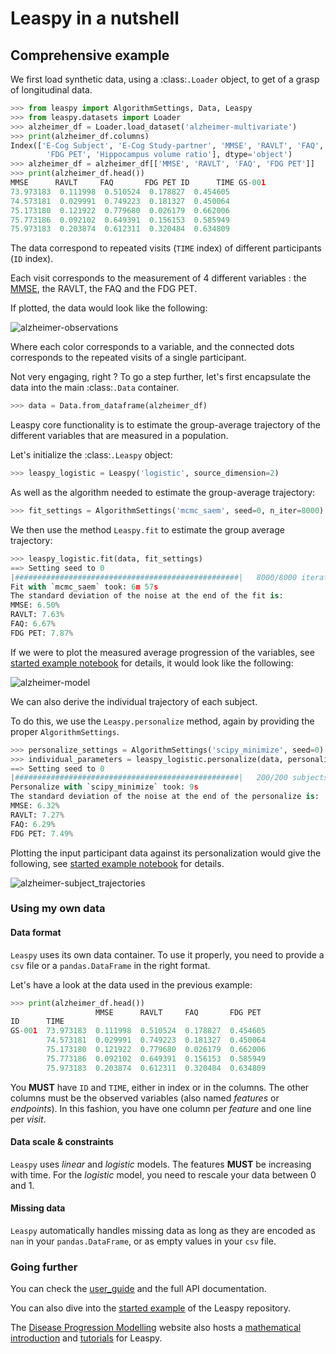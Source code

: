 # Leaspy in a nutshell

## Comprehensive example

We first load synthetic data, using a :class:`.Loader` object, to get of a grasp of longitudinal data.

```python
>>> from leaspy import AlgorithmSettings, Data, Leaspy
>>> from leaspy.datasets import Loader
>>> alzheimer_df = Loader.load_dataset('alzheimer-multivariate')
>>> print(alzheimer_df.columns)
Index(['E-Cog Subject', 'E-Cog Study-partner', 'MMSE', 'RAVLT', 'FAQ',
        'FDG PET', 'Hippocampus volume ratio'], dtype='object')
>>> alzheimer_df = alzheimer_df[['MMSE', 'RAVLT', 'FAQ', 'FDG PET']]
>>> print(alzheimer_df.head())
MMSE      RAVLT     FAQ       FDG PET ID      TIME GS-001
73.973183  0.111998  0.510524  0.178827  0.454605
74.573181  0.029991  0.749223  0.181327  0.450064
75.173180  0.121922  0.779680  0.026179  0.662006
75.773186  0.092102  0.649391  0.156153  0.585949
75.973183  0.203874  0.612311  0.320484  0.634809
```

The data correspond to repeated visits (`TIME` index) of different participants (`ID` index).

Each visit corresponds to the measurement of 4 different variables : the [MMSE](./glossary.md#mmse), the RAVLT, the FAQ and the FDG PET.

If plotted, the data would look like the following:

![alzheimer-observations](./_static/images/alzheimer-observations.png)

Where each color corresponds to a variable, and the connected dots corresponds to the repeated visits of a single participant.

Not very engaging, right ? To go a step further, let's first encapsulate the data into the main :class:`.Data` container.

```python
>>> data = Data.from_dataframe(alzheimer_df)
```

Leaspy core functionality is to estimate the group-average trajectory of the different variables that are measured in a population.

Let's initialize the :class:`.Leaspy` object:

```python
>>> leaspy_logistic = Leaspy('logistic', source_dimension=2)
```

As well as the algorithm needed to estimate the group-average trajectory:

```python
>>> fit_settings = AlgorithmSettings('mcmc_saem', seed=0, n_iter=8000)
```

We then use the method `Leaspy.fit` to estimate the group average trajectory:

```python
>>> leaspy_logistic.fit(data, fit_settings)
==> Setting seed to 0
|##################################################|   8000/8000 iterations
Fit with `mcmc_saem` took: 6m 57s
The standard deviation of the noise at the end of the fit is:
MMSE: 6.50%
RAVLT: 7.63%
FAQ: 6.67%
FDG PET: 7.87%
```

If we were to plot the measured average progression of the variables, see [started example notebook](https://gitlab.com/icm-institute/aramislab/leaspy) for details, it would look like the following:

![alzheimer-model](./_static/images/alzheimer-model.png)

We can also derive the individual trajectory of each subject.

To do this, we use the `Leaspy.personalize` method, again by providing the proper `AlgorithmSettings`.

```python
>>> personalize_settings = AlgorithmSettings('scipy_minimize', seed=0)
>>> individual_parameters = leaspy_logistic.personalize(data, personalize_settings)
==> Setting seed to 0
|##################################################|   200/200 subjects
Personalize with `scipy_minimize` took: 9s
The standard deviation of the noise at the end of the personalize is:
MMSE: 6.32%
RAVLT: 7.27%
FAQ: 6.29%
FDG PET: 7.49%
```

Plotting the input participant data against its personalization would give the following, see [started example notebook](https://gitlab.com/icm-institute/aramislab/leaspy) for details.

![alzheimer-subject_trajectories](./_static/images/alzheimer-subject_trajectories.png)

### Using my own data

#### Data format

`Leaspy` uses its own data container. To use it properly, you need to provide a `csv` file or a `pandas.DataFrame` in the right format.

Let's have a look at the data used in the previous example:

```python
>>> print(alzheimer_df.head())
                   MMSE      RAVLT     FAQ       FDG PET
ID      TIME
GS-001  73.973183  0.111998  0.510524  0.178827  0.454605
        74.573181  0.029991  0.749223  0.181327  0.450064
        75.173180  0.121922  0.779680  0.026179  0.662006
        75.773186  0.092102  0.649391  0.156153  0.585949
        75.973183  0.203874  0.612311  0.320484  0.634809
```

You **MUST** have `ID` and `TIME`, either in index or in the columns. The other columns must be the observed variables (also named *features* or *endpoints*). In this fashion, you have one column per *feature* and one line per *visit*.

#### Data scale & constraints

`Leaspy` uses *linear* and *logistic* models. The features **MUST** be increasing with time. For the *logistic* model, you need to rescale your data between 0 and 1.

#### Missing data

`Leaspy` automatically handles missing data as long as they are encoded as ``nan`` in your `pandas.DataFrame`, or as empty values in your `csv` file.

### Going further

You can check the [user_guide](./user_guide.md) and the full API documentation.

You can also dive into the [started example](https://gitlab.com/icm-institute/aramislab/leaspy) of the Leaspy repository.

The [Disease Progression Modelling](https://disease-progression-modelling.github.io/) website also hosts a [mathematical introduction](https://disease-progression-modelling.github.io/pages/models/disease_course_mapping.html) and [tutorials](https://disease-progression-modelling.github.io/pages/notebooks/disease_course_mapping/disease_course_mapping.html) for Leaspy.